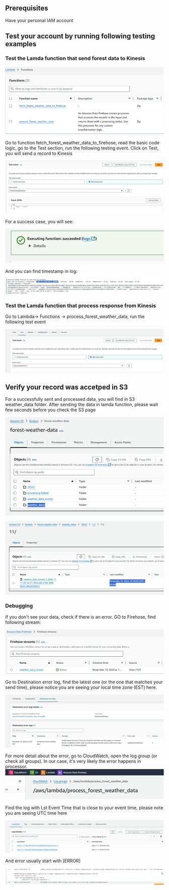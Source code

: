 ## Prerequisites

Have your personal IAM account

## Test your account by running following testing examples

### Test the Lamda function that send forest data to Kinesis
![alt text](image.png)

Go to function fetch_forest_weather_data_to_firehose, read the basic code logic, go to the Test section, run the following testing event. Click on Test, you will send a record to Kinesis

![alt text](image-1.png)

For a success case, you will see:

![alt text](image-3.png)

And you can find timestamp in log:

![alt text](image-4.png)

### Test the Lamda function that process response from  Kinesis

Go to Lambda-> Functions -> process_forest_weather_data, run the following test event

![alt text](image-11.png)

## Verify your record was accetped in S3

For a successfully sent and processed data, you will find in S3 weather_data folder. After sending the data in lamda function, please wait few seconds before you check the S3 page 

![alt text](image-5.png)

![alt text](image-6.png)

### Debugging 
If you don't see your data, check if there is an error. GO to Firehose, find following stream:

![alt text](image-2.png)

Go to Destination error log, find the latest one (or the one that matches your send time), please notice you are seeing your local time zone (EST) here.

![alt text](image-7.png)

For more detail about the error, go to CloudWatch, open the log group (or check all groups). In our case, it's very likely the error happens in processor.
![alt text](image-8.png)

Find the log with Lst Event Time that is close to your event time, please note you are seeing UTC time here

![alt text](image-9.png)

And error usually start with [ERROR]

![alt text](image-10.png)